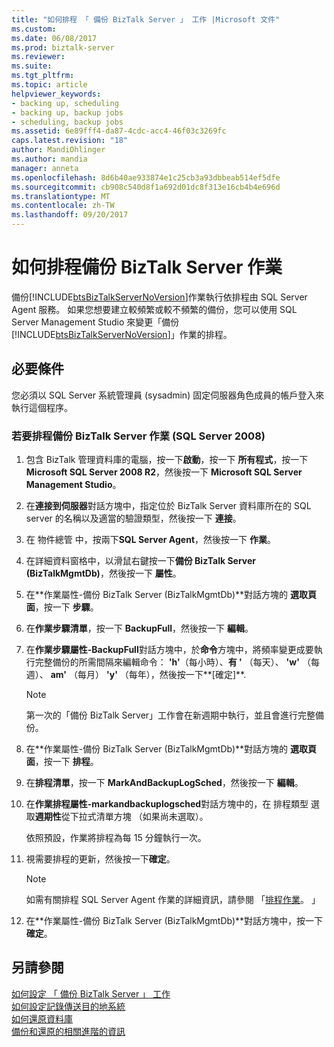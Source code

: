 ```yaml
---
title: "如何排程 「 備份 BizTalk Server 」 工作 |Microsoft 文件"
ms.custom: 
ms.date: 06/08/2017
ms.prod: biztalk-server
ms.reviewer: 
ms.suite: 
ms.tgt_pltfrm: 
ms.topic: article
helpviewer_keywords:
- backing up, scheduling
- backing up, backup jobs
- scheduling, backup jobs
ms.assetid: 6e89fff4-da87-4cdc-acc4-46f03c3269fc
caps.latest.revision: "18"
author: MandiOhlinger
ms.author: mandia
manager: anneta
ms.openlocfilehash: 8d6b40ae933874e1c25cb3a93dbbeab514ef5dfe
ms.sourcegitcommit: cb908c540d8f1a692d01dc8f313e16cb4b4e696d
ms.translationtype: MT
ms.contentlocale: zh-TW
ms.lasthandoff: 09/20/2017
---
```

# <a name="how-to-schedule-the-backup-biztalk-server-job"></a>如何排程備份 BizTalk Server 作業
備份[!INCLUDE[btsBizTalkServerNoVersion](../includes/btsbiztalkservernoversion-md.md)]作業執行依排程由 SQL Server Agent 服務。 如果您想要建立較頻繁或較不頻繁的備份，您可以使用 SQL Server Management Studio 來變更「備份 [!INCLUDE[btsBizTalkServerNoVersion](../includes/btsbiztalkservernoversion-md.md)]」作業的排程。  
  
## <a name="prerequisites"></a>必要條件  
 您必須以 SQL Server 系統管理員 (sysadmin) 固定伺服器角色成員的帳戶登入來執行這個程序。  
  
### <a name="to-schedule-the-backup-biztalk-server-job-sql-server-2008"></a>若要排程備份 BizTalk Server 作業 (SQL Server 2008)  
  
1.  包含 BizTalk 管理資料庫的電腦，按一下**啟動**，按一下 **所有程式**，按一下  **Microsoft SQL Server 2008 R2**，然後按一下  **Microsoft SQL Server Management Studio**。  
  
2.  在**連接到伺服器**對話方塊中，指定位於 BizTalk Server 資料庫所在的 SQL server 的名稱以及適當的驗證類型，然後按一下 **連接**。  
  
3.  在 物件總管 中，按兩下**SQL Server Agent**，然後按一下 **作業**。  
  
4.  在詳細資料窗格中，以滑鼠右鍵按一下**備份 BizTalk Server (BizTalkMgmtDb)**，然後按一下 **屬性**。  
  
5.  在**作業屬性-備份 BizTalk Server (BizTalkMgmtDb)**對話方塊的 **選取頁面**，按一下 **步驟**。  
  
6.  在**作業步驟清單**，按一下  **BackupFull**，然後按一下 **編輯**。  
  
7.  在**作業步驟屬性-BackupFull**對話方塊中，於**命令**方塊中，將頻率變更成要執行完整備份的所需間隔來編輯命令： **'h'**（每小時）、**有 '** （每天）、 **'w'** （每週）、 **am'** （每月） **'y'** （每年），然後按一下**[確定]**.  
  
    > [!NOTE]
    >  第一次的「備份 BizTalk Server」工作會在新週期中執行，並且會進行完整備份。  
  
8.  在**作業屬性-備份 BizTalk Server (BizTalkMgmtDb)**對話方塊的 **選取頁面**，按一下 **排程**。  
  
9. 在**排程清單**，按一下  **MarkAndBackupLogSched**，然後按一下 **編輯**。  
  
10. 在**作業排程屬性-markandbackuplogsched**對話方塊中的，在 排程類型 選取**週期性**從下拉式清單方塊 （如果尚未選取）。  
  
     依照預設，作業將排程為每 15 分鐘執行一次。  
  
11. 視需要排程的更新，然後按一下**確定**。  
  
    > [!NOTE]
    >  如需有關排程 SQL Server Agent 作業的詳細資訊，請參閱 「[排程作業](http://go.microsoft.com/fwlink/?LinkId=195887)。 」  
  
12. 在**作業屬性-備份 BizTalk Server (BizTalkMgmtDb)**對話方塊中，按一下 **確定**。  
  
## <a name="see-also"></a>另請參閱  
 [如何設定 「 備份 BizTalk Server 」 工作](../core/how-to-configure-the-backup-biztalk-server-job.md)   
 [如何設定記錄傳送目的地系統](../core/how-to-configure-the-destination-system-for-log-shipping.md)   
 [如何還原資料庫](../core/how-to-restore-your-databases.md)   
 [備份和還原的相關進階的資訊](../core/advanced-information-about-backup-and-restore1.md)